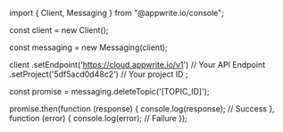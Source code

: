 import { Client,  Messaging } from "@appwrite.io/console";

const client = new Client();

const messaging = new Messaging(client);

client
    .setEndpoint('https://cloud.appwrite.io/v1') // Your API Endpoint
    .setProject('5df5acd0d48c2') // Your project ID
;

const promise = messaging.deleteTopic('[TOPIC_ID]');

promise.then(function (response) {
    console.log(response); // Success
}, function (error) {
    console.log(error); // Failure
});